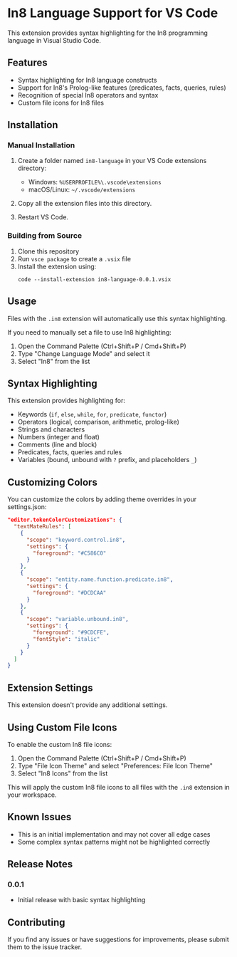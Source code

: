 # In8 Language Support for VS Code

This extension provides syntax highlighting for the In8 programming language in Visual Studio Code.

## Features

- Syntax highlighting for In8 language constructs
- Support for In8's Prolog-like features (predicates, facts, queries, rules)
- Recognition of special In8 operators and syntax
- Custom file icons for In8 files

## Installation

### Manual Installation

1. Create a folder named `in8-language` in your VS Code extensions directory:
   - Windows: `%USERPROFILE%\.vscode\extensions`
   - macOS/Linux: `~/.vscode/extensions`

2. Copy all the extension files into this directory.

3. Restart VS Code.

### Building from Source

1. Clone this repository
2. Run `vsce package` to create a `.vsix` file
3. Install the extension using:
   ```
   code --install-extension in8-language-0.0.1.vsix
   ```

## Usage

Files with the `.in8` extension will automatically use this syntax highlighting.

If you need to manually set a file to use In8 highlighting:

1. Open the Command Palette (Ctrl+Shift+P / Cmd+Shift+P)
2. Type "Change Language Mode" and select it
3. Select "In8" from the list

## Syntax Highlighting

This extension provides highlighting for:

- Keywords (`if`, `else`, `while`, `for`, `predicate`, `functor`)
- Operators (logical, comparison, arithmetic, prolog-like)
- Strings and characters
- Numbers (integer and float)
- Comments (line and block)
- Predicates, facts, queries and rules
- Variables (bound, unbound with `?` prefix, and placeholders `_`)

## Customizing Colors

You can customize the colors by adding theme overrides in your settings.json:

```json
"editor.tokenColorCustomizations": {
  "textMateRules": [
    {
      "scope": "keyword.control.in8",
      "settings": {
        "foreground": "#C586C0"
      }
    },
    {
      "scope": "entity.name.function.predicate.in8",
      "settings": {
        "foreground": "#DCDCAA"
      }
    },
    {
      "scope": "variable.unbound.in8",
      "settings": {
        "foreground": "#9CDCFE",
        "fontStyle": "italic"
      }
    }
  ]
}
```

## Extension Settings

This extension doesn't provide any additional settings.

## Using Custom File Icons

To enable the custom In8 file icons:

1. Open the Command Palette (Ctrl+Shift+P / Cmd+Shift+P)
2. Type "File Icon Theme" and select "Preferences: File Icon Theme"
3. Select "In8 Icons" from the list

This will apply the custom In8 file icons to all files with the `.in8` extension in your workspace.

## Known Issues

- This is an initial implementation and may not cover all edge cases
- Some complex syntax patterns might not be highlighted correctly

## Release Notes

### 0.0.1

- Initial release with basic syntax highlighting

## Contributing

If you find any issues or have suggestions for improvements, please submit them to the issue tracker.